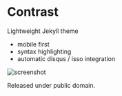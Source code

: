 Contrast
========

Lightweight Jekyll theme

 - mobile first
 - syntax highlighting
 - automatic disqus / isso integration

![screenshot](https://cloud.githubusercontent.com/assets/4943215/4261110/7f86f7dc-3b5e-11e4-8250-429e0248570f.png)

Released under public domain.
